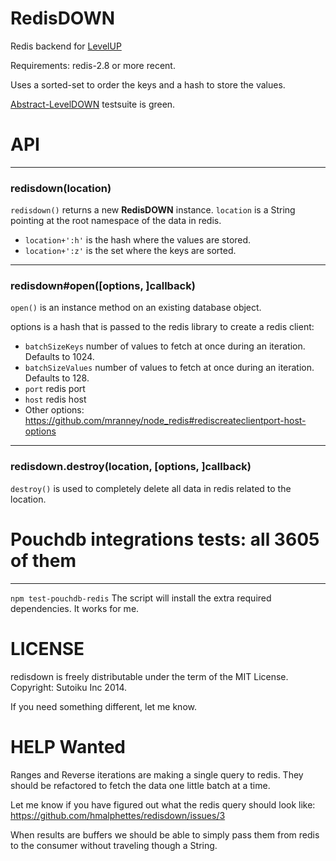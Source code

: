 # RedisDOWN

Redis backend for [LevelUP](https://github.com/rvagg/node-levelup)

Requirements: redis-2.8 or more recent.

Uses a sorted-set to order the keys and a hash to store the values.

[Abstract-LevelDOWN](https://github.com/rvagg/abstract-leveldown) testsuite is green.

# API
--------------------------------------------------------
<a name="ctor"></a>
### redisdown(location)
<code>redisdown()</code> returns a new **RedisDOWN** instance. `location` is a String pointing at the root namespace of the data in redis.

* `location+':h'` is the hash where the values are stored.
* `location+':z'` is the set where the keys are sorted.

--------------------------------------------------------
<a name="redisdown_open"></a>
### redisdown#open([options, ]callback)
<code>open()</code> is an instance method on an existing database object.

options is a hash that is passed to the redis library to create a redis client:

* `batchSizeKeys` number of values to fetch at once during an iteration. Defaults to 1024.
* `batchSizeValues` number of values to fetch at once during an iteration. Defaults to 128.
* `port` redis port
* `host` redis host
* Other options: https://github.com/mranney/node_redis#rediscreateclientport-host-options


-----------------------------------
<a name="redisdown_destroy"></a>
### redisdown.destroy(location, [options, ]callback)
<code>destroy()</code> is used to completely delete all data in redis related to the location.

# Pouchdb integrations tests: all 3605 of them
---------------------------------------------------------
`npm test-pouchdb-redis`
The script will install the extra required dependencies.
It works for me.

# LICENSE
redisdown is freely distributable under the term of the MIT License.
Copyright: Sutoiku Inc 2014.

If you need something different, let me know.

# HELP Wanted
Ranges and Reverse iterations are making a single query to redis.
They should be refactored to fetch the data one little batch at a time.

Let me know if you have figured out what the redis query should look like:
https://github.com/hmalphettes/redisdown/issues/3

When results are buffers we should be able to simply pass them from redis to the consumer without traveling though a String.
